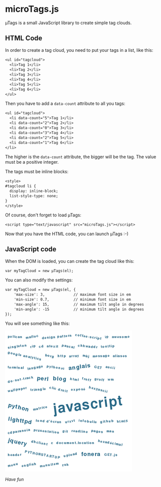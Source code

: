 # microTags.js

µTags is a small JavaScript library to create simple tag clouds.

## HTML Code


In order to create a tag cloud, you need to put your tags in a list, like this:

    <ul id="tagcloud">
      <li>Tag 1</li>
      <li>Tag 2</li>
      <li>Tag 3</li>
      <li>Tag 4</li>
      <li>Tag 5</li>
      <li>Tag 6</li>
    </ul>

Then you have to add a `data-count` attribute to all you tags:

    <ul id="tagcloud">
      <li data-count="5">Tag 1</li>
      <li data-count="2">Tag 2</li>
      <li data-count="0">Tag 3</li>
      <li data-count="3">Tag 4</li>
      <li data-count="2">Tag 5</li>
      <li data-count="1">Tag 6</li>
    </li>

The higher is the `data-count` attribute, the bigger will be the tag. 
The value must be a positive integer.

The tags must be inline blocks:

    <style>
    #tagcloud li {
      display: inline-block;
      list-style-type: none;
    }
    </style>

Of course, don't forget to load µTags:

    <script type="text/javascript" src="microTags.js"></script>

Now that you have the HTML code, you can launch µTags :-)


## JavaScript code

When the DOM is loaded, you can create the tag cloud like this:

    var myTagCloud = new µTags(el);

You can also modify the settings:

    var myTagCloud = new µTags(el, {
        'max-size': 3,             // maximum font size in em
        'min-size': 0.7,           // minimum font size in em  
        'max-angle': 15,           // maximum tilt angle in degrees
        'min-angle': -15           // minimum tilt angle in degrees
    });

You will see something like this:

![Screenshot](https://github.com/m-r-r/microTags.js/raw/master/screenshot.png)

*Have fun*
